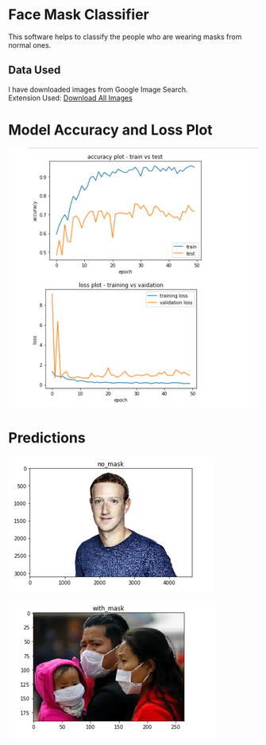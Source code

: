 # Face Mask Classifier

This software helps to classify the people who are wearing masks from normal ones.

## Data Used

I have downloaded images from Google Image Search.  
Extension Used: [Download All Images](https://chrome.google.com/webstore/detail/download-all-images/ifipmflagepipjokmbdecpmjbibjnakm)

# Model Accuracy and Loss Plot

![Model Accuracy and Loss Plot](https://raw.githubusercontent.com/ranabhatshree/Stay-Away-Corona-Face-Mask-Classifier/master/plot.PNG)

# Predictions

![no_mask](https://raw.githubusercontent.com/ranabhatshree/Stay-Away-Corona-Face-Mask-Classifier/master/prediction%201.PNG)

![with_mask](https://raw.githubusercontent.com/ranabhatshree/Stay-Away-Corona-Face-Mask-Classifier/master/prediction%202.PNG)